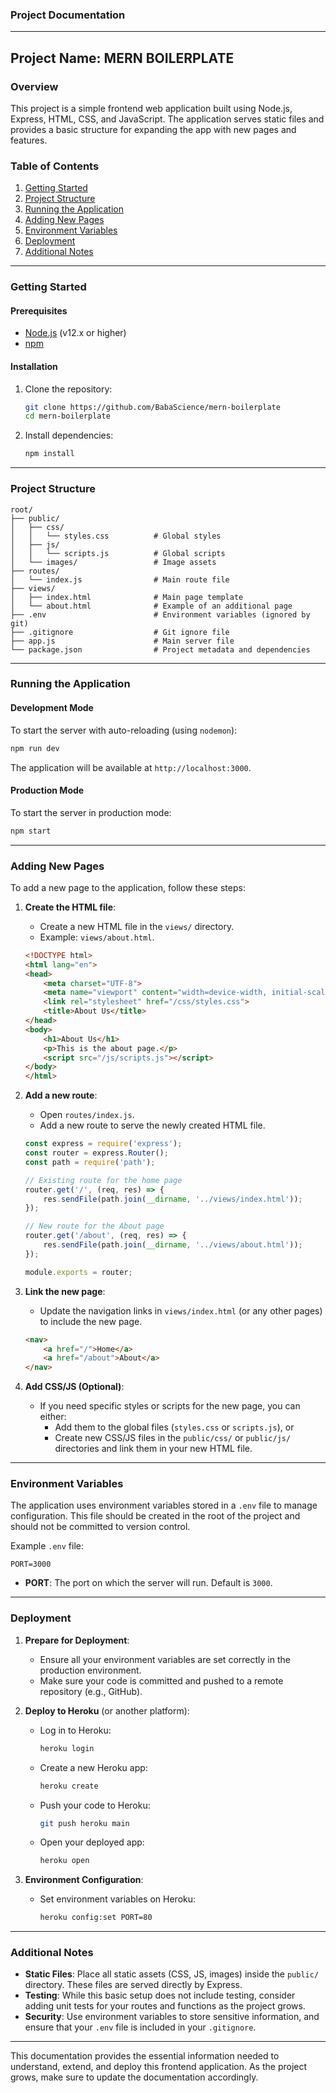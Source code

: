 ### Project Documentation

---

## Project Name: **MERN BOILERPLATE**

### Overview
This project is a simple frontend web application built using Node.js, Express, HTML, CSS, and JavaScript. The application serves static files and provides a basic structure for expanding the app with new pages and features.

### Table of Contents
1. [Getting Started](#getting-started)
2. [Project Structure](#project-structure)
3. [Running the Application](#running-the-application)
4. [Adding New Pages](#adding-new-pages)
5. [Environment Variables](#environment-variables)
6. [Deployment](#deployment)
7. [Additional Notes](#additional-notes)

---

### Getting Started

#### Prerequisites
- [Node.js](https://nodejs.org/) (v12.x or higher)
- [npm](https://www.npmjs.com/)

#### Installation
1. Clone the repository:
   ```bash
   git clone https://github.com/BabaScience/mern-boilerplate
   cd mern-boilerplate
   ```

2. Install dependencies:
   ```bash
   npm install
   ```

---

### Project Structure

```plaintext
root/
├── public/
│   ├── css/
│   │   └── styles.css          # Global styles
│   ├── js/
│   │   └── scripts.js          # Global scripts
│   └── images/                 # Image assets
├── routes/
│   └── index.js                # Main route file
├── views/
│   ├── index.html              # Main page template
│   └── about.html              # Example of an additional page
├── .env                        # Environment variables (ignored by git)
├── .gitignore                  # Git ignore file
├── app.js                      # Main server file
└── package.json                # Project metadata and dependencies
```

---

### Running the Application

#### Development Mode
To start the server with auto-reloading (using `nodemon`):
```bash
npm run dev
```

The application will be available at `http://localhost:3000`.

#### Production Mode
To start the server in production mode:
```bash
npm start
```

---

### Adding New Pages

To add a new page to the application, follow these steps:

1. **Create the HTML file**:
   - Create a new HTML file in the `views/` directory.
   - Example: `views/about.html`.

   ```html
   <!DOCTYPE html>
   <html lang="en">
   <head>
       <meta charset="UTF-8">
       <meta name="viewport" content="width=device-width, initial-scale=1.0">
       <link rel="stylesheet" href="/css/styles.css">
       <title>About Us</title>
   </head>
   <body>
       <h1>About Us</h1>
       <p>This is the about page.</p>
       <script src="/js/scripts.js"></script>
   </body>
   </html>
   ```

2. **Add a new route**:
   - Open `routes/index.js`.
   - Add a new route to serve the newly created HTML file.

   ```javascript
   const express = require('express');
   const router = express.Router();
   const path = require('path');

   // Existing route for the home page
   router.get('/', (req, res) => {
       res.sendFile(path.join(__dirname, '../views/index.html'));
   });

   // New route for the About page
   router.get('/about', (req, res) => {
       res.sendFile(path.join(__dirname, '../views/about.html'));
   });

   module.exports = router;
   ```

3. **Link the new page**:
   - Update the navigation links in `views/index.html` (or any other pages) to include the new page.
   
   ```html
   <nav>
       <a href="/">Home</a>
       <a href="/about">About</a>
   </nav>
   ```

4. **Add CSS/JS (Optional)**:
   - If you need specific styles or scripts for the new page, you can either:
     - Add them to the global files (`styles.css` or `scripts.js`), or
     - Create new CSS/JS files in the `public/css/` or `public/js/` directories and link them in your new HTML file.

---

### Environment Variables

The application uses environment variables stored in a `.env` file to manage configuration. This file should be created in the root of the project and should not be committed to version control.

Example `.env` file:
```plaintext
PORT=3000
```

- **PORT**: The port on which the server will run. Default is `3000`.

---

### Deployment

1. **Prepare for Deployment**:
   - Ensure all your environment variables are set correctly in the production environment.
   - Make sure your code is committed and pushed to a remote repository (e.g., GitHub).

2. **Deploy to Heroku** (or another platform):
   - Log in to Heroku:
     ```bash
     heroku login
     ```
   - Create a new Heroku app:
     ```bash
     heroku create
     ```
   - Push your code to Heroku:
     ```bash
     git push heroku main
     ```
   - Open your deployed app:
     ```bash
     heroku open
     ```

3. **Environment Configuration**:
   - Set environment variables on Heroku:
     ```bash
     heroku config:set PORT=80
     ```

---

### Additional Notes

- **Static Files**: Place all static assets (CSS, JS, images) inside the `public/` directory. These files are served directly by Express.
- **Testing**: While this basic setup does not include testing, consider adding unit tests for your routes and functions as the project grows.
- **Security**: Use environment variables to store sensitive information, and ensure that your `.env` file is included in your `.gitignore`.

---

This documentation provides the essential information needed to understand, extend, and deploy this frontend application. As the project grows, make sure to update the documentation accordingly.